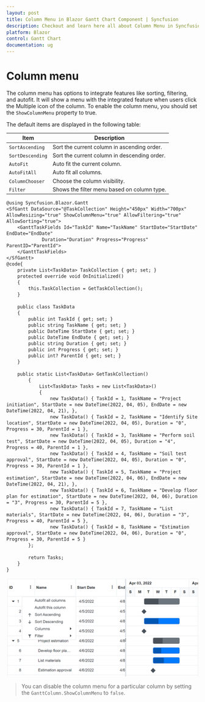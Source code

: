 ```yaml
---
layout: post
title: Column Menu in Blazor Gantt Chart Component | Syncfusion
description: Checkout and learn here all about Column Menu in Syncfusion Blazor Gantt Chart component and much more details.
platform: Blazor
control: Gantt Chart
documentation: ug
---
```


# Column menu

The column menu has options to integrate features like sorting, filtering, and autofit. It will show a menu with the integrated feature when users click the Multiple icon of the column. To enable the column menu, you should set the `ShowColumnMenu` property to true.

The default items are displayed in the following table:

| Item | Description |
|-----|-----|
| `SortAscending` | Sort the current column in ascending order. |
| `SortDescending` | Sort the current column in descending order. |
| `AutoFit` | Auto fit the current column. |
| `AutoFitAll` | Auto fit all columns. |
| `ColumnChooser` | Choose the column visibility. |
| `Filter` | Shows the filter menu based on column type. |

```cshtml
@using Syncfusion.Blazor.Gantt
<SfGantt DataSource="@TaskCollection" Height="450px" Width="700px" AllowResizing="true" ShowColumnMenu="true" AllowFiltering="true" AllowSorting="true">
    <GanttTaskFields Id="TaskId" Name="TaskName" StartDate="StartDate" EndDate="EndDate"
             Duration="Duration" Progress="Progress" ParentID="ParentId">
    </GanttTaskFields>
</SfGantt>
@code{
    private List<TaskData> TaskCollection { get; set; }
    protected override void OnInitialized()
    {
        this.TaskCollection = GetTaskCollection();
    }

    public class TaskData
    {
        public int TaskId { get; set; }
        public string TaskName { get; set; }
        public DateTime StartDate { get; set; }
        public DateTime EndDate { get; set; }
        public string Duration { get; set; }
        public int Progress { get; set; }
        public int? ParentId { get; set; }
    }

    public static List<TaskData> GetTaskCollection()
        {
            List<TaskData> Tasks = new List<TaskData>() 
            {
                new TaskData() { TaskId = 1, TaskName = "Project initiation", StartDate = new DateTime(2022, 04, 05), EndDate = new DateTime(2022, 04, 21), },
                new TaskData() { TaskId = 2, TaskName = "Identify Site location", StartDate = new DateTime(2022, 04, 05), Duration = "0", Progress = 30, ParentId = 1 },
                new TaskData() { TaskId = 3, TaskName = "Perform soil test", StartDate = new DateTime(2022, 04, 05), Duration = "4", Progress = 40, ParentId = 1 },
                new TaskData() { TaskId = 4, TaskName = "Soil test approval", StartDate = new DateTime(2022, 04, 05), Duration = "0", Progress = 30, ParentId = 1 },
                new TaskData() { TaskId = 5, TaskName = "Project estimation", StartDate = new DateTime(2022, 04, 06), EndDate = new DateTime(2022, 04, 21), },
                new TaskData() { TaskId = 6, TaskName = "Develop floor plan for estimation", StartDate = new DateTime(2022, 04, 06), Duration = "3", Progress = 30, ParentId = 5 },
                new TaskData() { TaskId = 7, TaskName = "List materials", StartDate = new DateTime(2022, 04, 06), Duration = "3", Progress = 40, ParentId = 5 },
                new TaskData() { TaskId = 8, TaskName = "Estimation approval", StartDate = new DateTime(2022, 04, 06), Duration = "0", Progress = 30, ParentId = 5 }
        };

        return Tasks;
    }
}
```

![Blazor Gantt Chart with Column Menu](images/blazor-gantt-chart-column-menu.png)

> You can disable the column menu for a particular column by setting the `GanttColumn.ShowColumnMenu` to `false`.